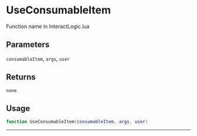 # UseConsumableItem
Function name in InteractLogic.lua
## Parameters
`consumableItem`, `args`, `user`
## Returns
`none`
## Usage
```lua
function UseConsumableItem(consumableItem, args, user)
```
---
